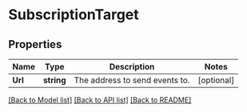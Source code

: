 # SubscriptionTarget

## Properties

Name | Type | Description | Notes
------------ | ------------- | ------------- | -------------
**Url** | **string** | The address to send events to. | [optional] 

[[Back to Model list]](../README.md#documentation-for-models) [[Back to API list]](../README.md#documentation-for-api-endpoints) [[Back to README]](../README.md)


